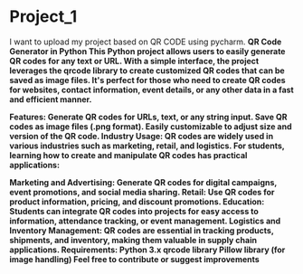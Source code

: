 # Project_1
I want to upload my project based on QR CODE using pycharm.
<b> QR Code Generator in Python
This Python project allows users to easily generate QR codes for any text or URL. With a simple interface, the project leverages the qrcode library to create customized QR codes that can be saved as image files. It's perfect for those who need to create QR codes for websites, contact information, event details, or any other data in a fast and efficient manner.

Features:
Generate QR codes for URLs, text, or any string input.
Save QR codes as image files (.png format).
Easily customizable to adjust size and version of the QR code.
Industry Usage:
QR codes are widely used in various industries such as marketing, retail, and logistics. For students, learning how to create and manipulate QR codes has practical applications:

Marketing and Advertising: Generate QR codes for digital campaigns, event promotions, and social media sharing.
Retail: Use QR codes for product information, pricing, and discount promotions.
Education: Students can integrate QR codes into projects for easy access to information, attendance tracking, or event management.
Logistics and Inventory Management: QR codes are essential in tracking products, shipments, and inventory, making them valuable in supply chain applications.
Requirements:
Python 3.x
qrcode library
Pillow library (for image handling)
Feel free to contribute or suggest improvements


